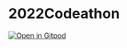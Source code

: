 # 2022Codeathon
[![Open in Gitpod](https://gitpod.io/button/open-in-gitpod.svg)](https://gitpod.io/#github.com/audreytabler/2022Codeathon)

